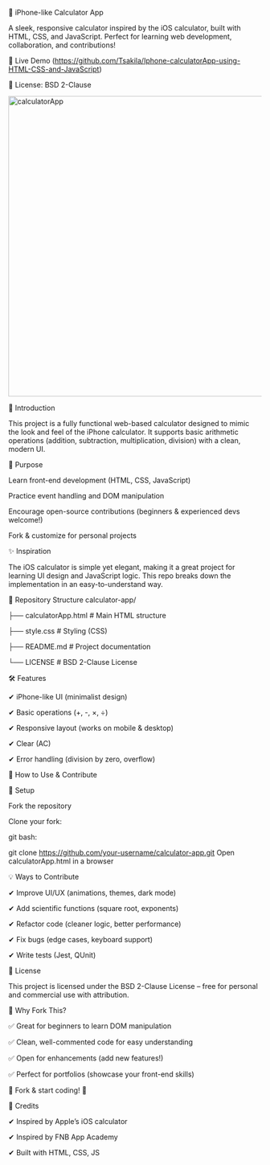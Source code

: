📱 iPhone-like Calculator App

A sleek, responsive calculator inspired by the iOS calculator, built with HTML, CSS, and JavaScript.
Perfect for learning web development, collaboration, and contributions!

🔗 Live Demo (https://github.com/Tsakila/Iphone-calculatorApp-using-HTML-CSS-and-JavaScript)

📜 License: BSD 2-Clause


<img width="516" height="598" alt="calculatorApp" src="https://github.com/user-attachments/assets/7fe2176e-abcb-4e5b-806b-3974a499b43d" />










🚀 Introduction



This project is a fully functional web-based calculator designed to mimic the look and feel of the iPhone calculator. It supports basic arithmetic operations (addition, subtraction, multiplication, division) with a clean, modern UI.


🎯 Purpose


Learn front-end development (HTML, CSS, JavaScript)

Practice event handling and DOM manipulation

Encourage open-source contributions (beginners & experienced devs welcome!)

Fork & customize for personal projects


✨ Inspiration

The iOS calculator is simple yet elegant, making it a great project for learning UI design and JavaScript logic. This repo breaks down the implementation in an easy-to-understand way.


📂 Repository Structure
calculator-app/

├── calculatorApp.html          # Main HTML structure

├── style.css           # Styling (CSS)

├── README.md           # Project documentation

└── LICENSE             # BSD 2-Clause License



🛠️ Features

✔ iPhone-like UI (minimalist design)

✔ Basic operations (+, -, ×, ÷)

✔ Responsive layout (works on mobile & desktop)

✔ Clear (AC) 

✔ Error handling (division by zero, overflow)










📖 How to Use & Contribute




🔧 Setup


Fork the repository

Clone your fork:

git bash:

git clone https://github.com/your-username/calculator-app.git
Open calculatorApp.html in a browser





💡 Ways to Contribute


✔ Improve UI/UX (animations, themes, dark mode)


✔ Add scientific functions (square root, exponents)


✔ Refactor code (cleaner logic, better performance)


✔ Fix bugs (edge cases, keyboard support)


✔ Write tests (Jest, QUnit)






📜 License

This project is licensed under the BSD 2-Clause License – free for personal and commercial use with attribution.






🌟 Why Fork This?

✅ Great for beginners to learn DOM manipulation

✅ Clean, well-commented code for easy understanding

✅ Open for enhancements (add new features!)

✅ Perfect for portfolios (showcase your front-end skills)





🔗 Fork & start coding! 🚀






📌 Credits

✔ Inspired by Apple’s iOS calculator

✔ Inspired by FNB App Academy

✔ Built with  HTML, CSS, JS










